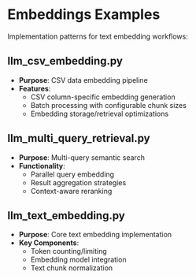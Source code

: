 # Embeddings Examples

Implementation patterns for text embedding workflows:

## llm_csv_embedding.py
- **Purpose**: CSV data embedding pipeline
- **Features**:
  - CSV column-specific embedding generation
  - Batch processing with configurable chunk sizes
  - Embedding storage/retrieval optimizations

## llm_multi_query_retrieval.py
- **Purpose**: Multi-query semantic search
- **Functionality**:
  - Parallel query embedding
  - Result aggregation strategies
  - Context-aware reranking

## llm_text_embedding.py
- **Purpose**: Core text embedding implementation
- **Key Components**:
  - Token counting/limiting
  - Embedding model integration
  - Text chunk normalization
